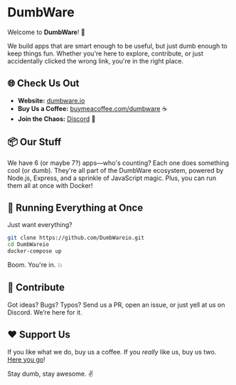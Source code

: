 # DumbWare

Welcome to **DumbWare**! 🚀

We build apps that are smart enough to be useful, but just dumb enough to keep things fun. Whether you're here to explore, contribute, or just accidentally clicked the wrong link, you're in the right place.

## 🌐 Check Us Out
- **Website:** [dumbware.io](https://www.dumbware.io/)
- **Buy Us a Coffee:** [buymeacoffee.com/dumbware](https://buymeacoffee.com/dumbware) ☕
- **Join the Chaos:** [Discord](https://discord.gg/zJutzxWyq2) 💬

## 📦 Our Stuff
We have 6 (or maybe 7?) apps—who's counting? Each one does something cool (or dumb). They're all part of the DumbWare ecosystem, powered by Node.js, Express, and a sprinkle of JavaScript magic. Plus, you can run them all at once with Docker!

## 🐳 Running Everything at Once
Just want everything?

```bash
git clone https://github.com/DumbWareio.git
cd DumbWareio
docker-compose up
```

Boom. You're in. 💥

## 🤝 Contribute
Got ideas? Bugs? Typos? Send us a PR, open an issue, or just yell at us on Discord. We’re here for it.

## ❤️ Support Us
If you like what we do, buy us a coffee. If you *really* like us, buy us two. [Here you go](https://buymeacoffee.com/dumbware)!

Stay dumb, stay awesome. ✌️

